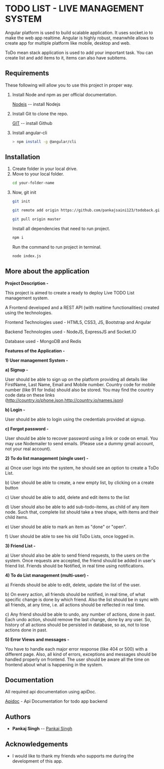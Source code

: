# TODO LIST - LIVE MANAGEMENT SYSTEM

Angular platform is used to build scalable application. It uses socket.io to make the web app realtime. Angular is highly robust, meanwhile allows to create app for multiple platform like mobile, desktop and web.

ToDo mean stack application is used to add your important task. You can create list and add items to it, items can also have subitems.

## Requirements
These following will allow you to use this project in proper way.
1. Install Node and npm as per official documentation.

    [Nodejs](https://nodejs.org/en/) -- install Nodejs
2. Install Git to clone the repo.

    [GIT](https://git-scm.com/downloads) -- install Github
3. Install angular-cli
   ```bash
   > npm install -g @angular/cli
   ```

## Installation

1. Create folder in your local drive.
2. Move to your local folder.
   ```bash
   cd your-folder-name
   ```
3. Now, git init
   ```bash
   git init
   ```
   ```bash
   git remote add origin https://github.com/pankajsaini123/todoback.git
   ```
   ```bash
   git pull origin master
   ```
   Install all dependencies that need to run project. 
   ```bash
   npm i
   ```
   Run the command to run project in terminal.
   ```bash
   node index.js
   ```

## More about the application
  **Project Description -**

This project is aimed to create a ready to deploy Live TODO List management system.

A Frontend developed and a REST API (with realtime functionalities) created using the technologies.

Frontend Technologies used - HTML5, CSS3, JS, Bootstrap and Angular

Backend Technologies used - NodeJS, ExpressJS and Socket.IO

Database used - MongoDB and Redis

**Features of the Application -**

**1) User management System -**

**a) Signup -**

User should be able to sign up on the platform providing all
details like FirstName, Last Name, Email and Mobile number. Country code for mobile number (like 91 for India) should also be stored. You may find the country code data on these links
(http://country.io/phone.json,http://country.io/names.json)

**b) Login -** 

User should be able to login using the credentials provided at
signup.

**c) Forgot password -** 

User should be able to recover password using a link or
code on email. You may use Nodemailer to send emails. (Please use a dummy gmail account, not your real account).

**2) To do list management (single user) -**


a) Once user logs into the system, he should see an option to create a ToDo List.

b) User should be able to create, a new empty list, by clicking on a create button

c) User should be able to add, delete and edit items to the list

d) User should also be able to add sub-todo-items, as child of any item node. Such that, complete list should take a tree shape, with items and their child items.

e) User should be able to mark an item as "done" or "open".

f) User should be able to see his old ToDo Lists, once logged in.

**3) Friend List -**

a) User should also be able to send friend requests, to the users on the system. Once requests are accepted, the friend should be added in user's friend list. Friends should be Notified, in real time using notifications.

**4) To do List management (multi-user) -**

a) Friends should be able to edit, delete, update the list of the user.

b) On every action, all friends should be notified, in real time, of what specific change is done by which friend. Also the list should be in sync with all friends, at any time, i.e. all actions should be reflected in real time.

c) Any friend should be able to undo, any number of actions, done in past. Each undo action, should remove the last change, done by any user. So, history of all actions should be persisted in database, so as, not to lose actions done in past.


**5) Error Views and messages -**

You have to handle each major error response (like 404 or 500) with a different page. Also, all kind of errors, exceptions and messages should be handled properly on frontend. The user should be aware all the time on frontend about what is happening in the system.

## Documentation

All required api documentation using apiDoc.

[Apidoc](https://pankajsaini123.github.io/todoback/) - Api Documentation for todo app backend

## Authors

- **Pankaj Singh** -- [Pankaj Singh](https://github.com/pankajsaini123)

## Acknowledgements

- I would like to thank my friends who supports me during the development of this app.
